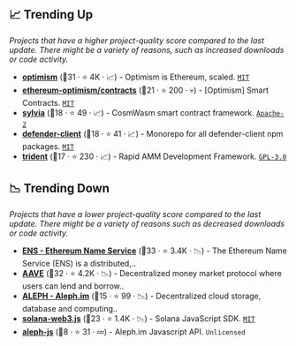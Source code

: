 ## 📈 Trending Up

_Projects that have a higher project-quality score compared to the last update. There might be a variety of reasons, such as increased downloads or code activity._

- <b><a href="https://github.com/ethereum-optimism/optimism">optimism</a></b> (🥇31 ·  ⭐ 4K · 📈) - Optimism is Ethereum, scaled. <code><a href="http://bit.ly/34MBwT8">MIT</a></code>
- <b><a href="https://github.com/ethereum-optimism/contracts">ethereum-optimism/contracts</a></b> (🥈21 ·  ⭐ 200 · 💀) - [Optimism] Smart Contracts. <code><a href="http://bit.ly/34MBwT8">MIT</a></code>
- <b><a href="https://github.com/CosmWasm/sylvia">sylvia</a></b> (🥈18 ·  ⭐ 49 · 📈) - CosmWasm smart contract framework. <code><a href="http://bit.ly/3nYMfla">Apache-2</a></code>
- <b><a href="https://github.com/OpenZeppelin/defender-client">defender-client</a></b> (🥈18 ·  ⭐ 41 · 📈) - Monorepo for all defender-client npm packages. <code><a href="http://bit.ly/34MBwT8">MIT</a></code>
- <b><a href="https://github.com/sushiswap/trident">trident</a></b> (🥈17 ·  ⭐ 230 · 📈) - Rapid AMM Development Framework. <code><a href="http://bit.ly/2M0xdwT">GPL-3.0</a></code>

## 📉 Trending Down

_Projects that have a lower project-quality score compared to the last update. There might be a variety of reasons such as decreased downloads or code activity._

- <b><a href="https://github.com/ensdomains">ENS - Ethereum Name Service</a></b> (🥇33 ·  ⭐ 3.4K · 📉) - The Ethereum Name Service (ENS) is a distributed,.. <code><img src="https://git.io/J9cO9" style="display:inline;" width="13" height="13"></code>
- <b><a href="https://github.com/aave">AAVE</a></b> (🥇32 ·  ⭐ 4.2K · 📉) - Decentralized money market protocol where users can lend and borrow.. <code><img src="https://git.io/J9cO9" style="display:inline;" width="13" height="13"></code>
- <b><a href="https://github.com/aleph-im">ALEPH - Aleph.im</a></b> (🥉15 ·  ⭐ 99 · 📉) - Decentralized cloud storage, database and computing.. <code><img src="https://git.io/J9cO9" style="display:inline;" width="13" height="13"></code>
- <b><a href="https://github.com/solana-labs/solana-web3.js">solana-web3.js</a></b> (🥇23 ·  ⭐ 1.4K · 📉) - Solana JavaScript SDK. <code><a href="http://bit.ly/34MBwT8">MIT</a></code>
- <b><a href="https://github.com/aleph-im/aleph-js">aleph-js</a></b> (🥉8 ·  ⭐ 31 · 💤) - Aleph.im Javascript API. <code>Unlicensed</code>

